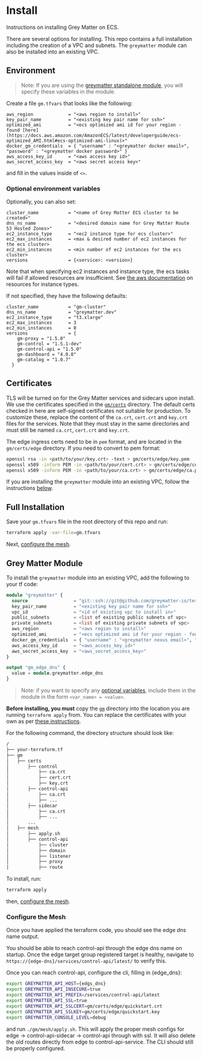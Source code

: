 # Install

Instructions on installing Grey Matter on ECS.

There are several options for installing. This repo contains a full installation including the creation of a VPC and subnets. The `greymatter` module can also be installed into an existing VPC.

## Environment

> Note: If you are using the [greymatter standalone module](#grey-matter-module), you will specify these variables in the module.

Create a file `gm.tfvars` that looks like the following:

```hcl
aws_region             = "<aws region to install>"
key_pair_name          = "<existing key pair name for ssh>"
optimized_ami          = "<ecs optimized ami id for your region - found [here](https://docs.aws.amazon.com/AmazonECS/latest/developerguide/ecs-optimized_AMI.html#ecs-optimized-ami-linux)>"
docker_gm_credentials  = { "username" : "<greymatter docker email>", "password" : "<greymatter docker password>" }
aws_access_key_id      = "<aws access key id>"
aws_secret_access_key  = "<aws secret access key>"
```

and fill in the values inside of `<>`.

### Optional environment variables

Optionally, you can also set:

```hcl
cluster_name           = "<name of Grey Matter ECS cluster to be created>"
dns_ns_name            = "<desired domain name for Grey Matter Route 53 Hosted Zones>"
ec2_instance_type      = "<ec2 instance type for ecs cluster>"
ec2_max_instances      = <max & desired number of ec2 instances for the ecs cluster>
ec2_min_instances      = <min number of ec2 instances for the ecs cluster>
versions               = {<service>: <version>}
```

Note that when specifying ec2 instances and instance type, the ecs tasks will fail if allowed resources are insufficient. See [the aws documentation](https://docs.aws.amazon.com/AmazonECS/latest/developerguide/container-instance-eni.html#eni-trunking-supported-instance-types) on resources for instance types.

If not specified, they have the following defaults:

```hcl
cluster_name           = "gm-cluster"
dns_ns_name            = "greymatter.dev"
ec2_instance_type      = "t3.xlarge"
ec2_max_instances      = 3
ec2_min_instances      = 0
versions               = {
    gm-proxy = "1.5.0"
    gm-control = "1.5.1-dev"
    gm-control-api = "1.5.0"
    gm-dashboard = "4.0.0"
    gm-catalog = "1.0.7"
  }
```

## Certificates

TLS will be turned on for the Grey Matter services and sidecars upon install. We use the certificates specified in the [`gm/certs`](gm/certs) directory. The default certs checked in here are self-signed certificates not suitable for production. To customize these, replace the content of the `ca.crt`, `cert.crt` and `key.crt` files for the services. Note that they must stay in the same directories and must still be named `ca.crt`, `cert.crt` and `key.crt`.

The edge ingress certs need to be in `pem` format, and are located in the `gm/certs/edge` directory. If you need to convert to pem format:

```bash
openssl rsa -in <path/to/your/key.crt> -text > gm/certs/edge/key.pem
openssl x509 -inform PEM -in <path/to/your/cert.crt> > gm/certs/edge/cert.pem
openssl x509 -inform PEM -in <path/to/your/ca.crt> > gm/certs/edge/ca.pem
```

If you are installing the `greymatter` module into an existing VPC, follow the instructions [below](#grey-matter-module).

## Full Installation

Save your `gm.tfvars` file in the root directory of this repo and run:

```bash
terraform apply -var-file=gm.tfvars
```

Next, [configure the mesh](#configure-the-mesh).

## Grey Matter Module

To install the `greymatter` module into an existing VPC, add the following to your tf code:

```tf
module "greymatter" {
  source                 = "git::ssh://git@github.com/greymatter-io/terraform-greymatter-ecs//greymatter?ref=master"
  key_pair_name          = "<existing key pair name for ssh>"
  vpc_id                 = "<id of existing vpc to install in>"
  public_subnets         = <list of existing public subnets of vpc>
  private_subnets        = <list of existing private subnets of vpc>
  aws_region             = "<aws region to install>"
  optimized_ami          = "<ecs optimized ami id for your region - found [here](https://docs.aws.amazon.com/AmazonECS/latest/developerguide/ecs-optimized_AMI.html#ecs-optimized-ami-linux)>"
  docker_gm_credentials  = { "username" : "<greymatter nexus email>", "password" : "<greymatter nexus password>" }
  aws_access_key_id      = "<aws_access_key_id>"
  aws_secret_access_key  = "<aws_secret_access_key>"
}

output "gm_edge_dns" {
  value = module.greymatter.edge_dns
}
```

> Note: if you want to specify any [optional variables](#optional-environment-variables), include them in the module in the form `<var_name> = <value>`.

**Before installing, you must** copy the [`gm`](gm) directory into the location you are running `terraform apply` from. You can replace the certificates with your own as per [these instructions](#certificates).

For the following command, the directory structure should look like:

```bash
/
├── your-terraform.tf
├── gm
│   ├── certs
│       ├── control
│           ├── ca.crt
│           ├── cert.crt
│           ├── key.crt
│       ├── control-api
│           ├── ca.crt
│           ├── ...
│       ├── sidecar
│           ├── ca.crt
│           ├── ...
│       ...
│   ├── mesh
│       ├── apply.sh
│       ├── control-api
│           ├── cluster
│           ├── domain
│           ├── listener
│           ├── proxy
│           ├── route
```

To install, run:

```bash
terraform apply
```

then, [configure the mesh](#configure-the-mesh).

### Configure the Mesh

Once you have applied the terraform code, you should see the edge dns name output.

You should be able to reach control-api through the edge dns name on startup. Once the edge target group registered target is healthy, navigate to `https://{edge-dns}/services/control-api/latest/` to verify this.

Once you can reach control-api, configure the cli, filling in {edge_dns}:

```bash
export GREYMATTER_API_HOST={edgs_dns}
export GREYMATTER_API_INSECURE=true
export GREYMATTER_API_PREFIX=/services/control-api/latest
export GREYMATTER_API_SSL=true
export GREYMATTER_API_SSLCERT=gm/certs/edge/quickstart.crt
export GREYMATTER_API_SSLKEY=gm/certs/edge/quickstart.key
export GREYMATTER_CONSOLE_LEVEL=debug
```

and run `./gm/mesh/apply.sh`.  This will apply the proper mesh configs for edge -> control-api-sidecar -> control-api through with ssl. It will also delete the old routes directly from edge to control-api-service. The CLI should still be properly configured.
